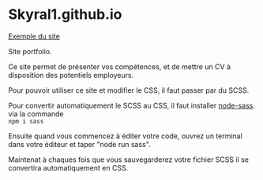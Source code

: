 # Skyral1.github.io

[Exemple du site](https://skyral1.github.io/dist/)

Site portfolio.

Ce site permet de présenter vos compétences, et de mettre un CV à disposition des potentiels employeurs.

Pour pouvoir utiliser ce site et modifier le CSS, il faut passer par du SCSS.

Pour convertir automatiquement le SCSS au CSS, il faut installer [node-sass](https://www.npmjs.com/package/node-sass). via la commande  
```npm i sass```

Ensuite quand vous commencez à éditer votre code, ouvrez un terminal dans votre éditeur et taper "node run sass".

Maintenat à chaques fois que vous sauvegarderez votre fichier SCSS il se convertira automatiquement en CSS.
